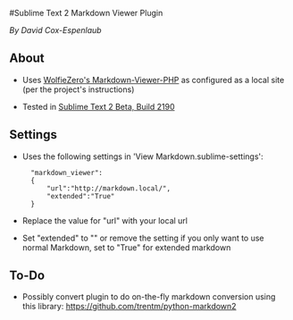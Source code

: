 #Sublime Text 2 Markdown Viewer Plugin

*By David Cox-Espenlaub*

## About

* Uses [WolfieZero's Markdown-Viewer-PHP](https://github.com/WolfieZero/Markdown-Viewer-PHP "Link to GitHub") as configured as a local site (per the project's instructions)

* Tested in [Sublime Text 2 Beta, Build 2190](http://www.sublimetext.com/dev "Link to Sublimetext 2 Dev Builds")

## Settings

* Uses the following settings in 'View Markdown.sublime-settings':  

		"markdown_viewer":  
		{  
			"url":"http://markdown.local/",  
			"extended":"True"  
		}  
		  
* Replace the value for "url" with your local url
* Set "extended" to "" or remove the setting if you only want to use normal Markdown, set to "True" for extended markdown

## To-Do  

* Possibly convert plugin to do on-the-fly markdown conversion using this library: https://github.com/trentm/python-markdown2